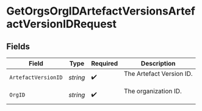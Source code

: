 # GetOrgsOrgIDArtefactVersionsArtefactVersionIDRequest


## Fields

| Field                      | Type                       | Required                   | Description                |
| -------------------------- | -------------------------- | -------------------------- | -------------------------- |
| `ArtefactVersionID`        | *string*                   | :heavy_check_mark:         | The Artefact Version ID.<br/><br/> |
| `OrgID`                    | *string*                   | :heavy_check_mark:         | The organization ID.<br/><br/> |